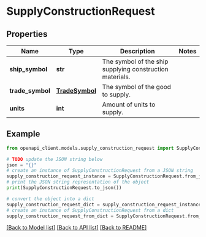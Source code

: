 # SupplyConstructionRequest


## Properties

Name | Type | Description | Notes
------------ | ------------- | ------------- | -------------
**ship_symbol** | **str** | The symbol of the ship supplying construction materials. | 
**trade_symbol** | [**TradeSymbol**](TradeSymbol.md) | The symbol of the good to supply. | 
**units** | **int** | Amount of units to supply. | 

## Example

```python
from openapi_client.models.supply_construction_request import SupplyConstructionRequest

# TODO update the JSON string below
json = "{}"
# create an instance of SupplyConstructionRequest from a JSON string
supply_construction_request_instance = SupplyConstructionRequest.from_json(json)
# print the JSON string representation of the object
print(SupplyConstructionRequest.to_json())

# convert the object into a dict
supply_construction_request_dict = supply_construction_request_instance.to_dict()
# create an instance of SupplyConstructionRequest from a dict
supply_construction_request_from_dict = SupplyConstructionRequest.from_dict(supply_construction_request_dict)
```
[[Back to Model list]](../README.md#documentation-for-models) [[Back to API list]](../README.md#documentation-for-api-endpoints) [[Back to README]](../README.md)


